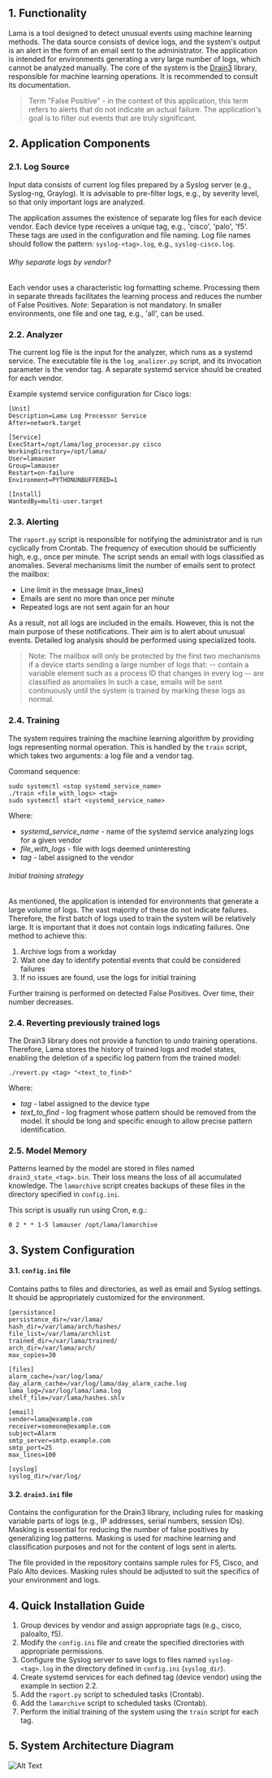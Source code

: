 ## 1. Functionality

Lama is a tool designed to detect unusual events using machine learning methods. The data source consists of device logs, and the system's output is an alert in the form of an email sent to the administrator. The application is intended for environments generating a very large number of logs, which cannot be analyzed manually. The core of the system is the [Drain3] library, responsible for machine learning operations. It is recommended to consult its documentation.

> Term "False Positive" - in the context of this application, this term refers to alerts that do not indicate an actual failure. The application's goal is to filter out events that are truly significant.

## 2. Application Components

### 2.1. Log Source

Input data consists of current log files prepared by a Syslog server (e.g., Syslog-ng, Graylog). It is advisable to pre-filter logs, e.g., by severity level, so that only important logs are analyzed.

The application assumes the existence of separate log files for each device vendor. Each device type receives a unique tag, e.g., 'cisco', 'palo', 'f5'. These tags are used in the configuration and file naming. Log file names should follow the pattern: `syslog-<tag>.log`, e.g., `syslog-cisco.log`.

###### Why separate logs by vendor?

Each vendor uses a characteristic log formatting scheme. Processing them in separate threads facilitates the learning process and reduces the number of False Positives.
*Note*: Separation is not mandatory. In smaller environments, one file and one tag, e.g., 'all', can be used.

### 2.2. Analyzer

The current log file is the input for the analyzer, which runs as a systemd service. The executable file is the `log_analizer.py` script, and its invocation parameter is the vendor tag. A separate systemd service should be created for each vendor.

Example systemd service configuration for Cisco logs:

```
[Unit]
Description=Lama Log Processor Service
After=network.target

[Service]
ExecStart=/opt/lama/log_processor.py cisco
WorkingDirectory=/opt/lama/
User=lamauser
Group=lamauser
Restart=on-failure
Environment=PYTHONUNBUFFERED=1

[Install]
WantedBy=multi-user.target
```

### 2.3. Alerting

The `raport.py` script is responsible for notifying the administrator and is run cyclically from Crontab. The frequency of execution should be sufficiently high, e.g., once per minute. The script sends an email with logs classified as anomalies. Several mechanisms limit the number of emails sent to protect the mailbox:

* Line limit in the message (max\_lines)
* Emails are sent no more than once per minute
* Repeated logs are not sent again for an hour

As a result, not all logs are included in the emails. However, this is not the main purpose of these notifications. Their aim is to alert about unusual events. Detailed log analysis should be performed using specialized tools.

> Note: The mailbox will only be protected by the first two mechanisms if a device starts sending a large number of logs that:
> \-- contain a variable element such as a process ID that changes in every log
> \-- are classified as anomalies
> In such a case, emails will be sent continuously until the system is trained by marking these logs as normal.

### 2.4. Training

The system requires training the machine learning algorithm by providing logs representing normal operation. This is handled by the `train` script, which takes two arguments: a log file and a vendor tag.

Command sequence:

```
sudo systemctl <stop systemd_service_name>
./train <file_with_logs> <tag>
sudo systemctl start <systemd_service_name>
```

Where:

* *systemd\_service\_name* - name of the systemd service analyzing logs for a given vendor
* *file\_with\_logs* - file with logs deemed uninteresting
* *tag* - label assigned to the vendor

###### Initial training strategy

As mentioned, the application is intended for environments that generate a large volume of logs. The vast majority of these do not indicate failures. Therefore, the first batch of logs used to train the system will be relatively large. It is important that it does not contain logs indicating failures. One method to achieve this:

1. Archive logs from a workday
2. Wait one day to identify potential events that could be considered failures
3. If no issues are found, use the logs for initial training

Further training is performed on detected False Positives. Over time, their number decreases.

### 2.4. Reverting previously trained logs

The Drain3 library does not provide a function to undo training operations. Therefore, Lama stores the history of trained logs and model states, enabling the deletion of a specific log pattern from the trained model:

```
./revert.py <tag> "<text_to_find>"
```

Where:

* *tag* - label assigned to the device type
* *text\_to\_find* - log fragment whose pattern should be removed from the model. It should be long and specific enough to allow precise pattern identification.

### 2.5. Model Memory

Patterns learned by the model are stored in files named `drain3_state_<tag>.bin`. Their loss means the loss of all accumulated knowledge. The `lamarchive` script creates backups of these files in the directory specified in `config.ini`.

This script is usually run using Cron, e.g.:

```
0 2 * * 1-5 lamauser /opt/lama/lamarchive
```

## 3. System Configuration

#### 3.1. `config.ini` file

Contains paths to files and directories, as well as email and Syslog settings. It should be appropriately customized for the environment.

```
[persistance]
persistance_dir=/var/lama/
hash_dir=/var/lama/arch/hashes/
file_list=/var/lama/archlist
trained_dir=/var/lama/trained/
arch_dir=/var/lama/arch/
max_copies=30

[files]
alarm_cache=/var/log/lama/
day_alarm_cache=/var/log/lama/day_alarm_cache.log
lama_log=/var/log/lama/lama.log
shelf_file=/var/lama/hashes.shlv

[email]
sender=lama@example.com
receiver=someone@example.com
subject=Alarm
smtp_server=smtp.example.com
smtp_port=25
max_lines=100

[syslog]
syslog_dir=/var/log/
```

#### 3.2. `drain3.ini` file

Contains the configuration for the Drain3 library, including rules for masking variable parts of logs (e.g., IP addresses, serial numbers, session IDs). Masking is essential for reducing the number of false positives by generalizing log patterns. Masking is used for machine learning and classification purposes and not for the content of logs sent in alerts.

The file provided in the repository contains sample rules for F5, Cisco, and Palo Alto devices. Masking rules should be adjusted to suit the specifics of your environment and logs.

## 4. Quick Installation Guide

1. Group devices by vendor and assign appropriate tags (e.g., cisco, paloalto, f5).
2. Modify the `config.ini` file and create the specified directories with appropriate permissions.
3. Configure the Syslog server to save logs to files named `syslog-<tag>.log` in the directory defined in `config.ini` (`syslog_dir`).
4. Create systemd services for each defined tag (device vendor) using the example in section 2.2.
5. Add the `raport.py` script to scheduled tasks (Crontab).
6. Add the `lamarchive` script to scheduled tasks (Crontab).
7. Perform the initial training of the system using the `train` script for each tag.

## 5. System Architecture Diagram

![Alt Text](schema.jpg)

[//]: # "Library links"
[Drain3]: https://github.com/logpai/Drain3
